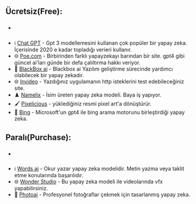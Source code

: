 
## Ücretsiz(Free):

* ### 
 - ℹ️ [Chat GPT](https://chat.openai.com/) - Gpt 3 modellemesini kullanan çok popüler bir yapay zeka. İçerisinde 2020 e kadar topladığı verieri kullanır.
 - 🌐 [Poe.com](https://poe.com/) - Birbirinden farklı yapayzekayı barından bir site. gpt4 gibi güncel ai'ları günde bir defa çalıltırma hakkı veriyor.
 - 🧭 [BlackBox ai](https://www.useblackbox.io/) - Blackbox ai Yazılım geliştirme sürecinde yardımcı olabilecek bir yapay zekadır.
 - 🌐 [Invideo](https://invideo.io/) - Yazdığınız uygulamanın http isteklerini test edebileceğiniz site. 
 - ♟️ [Namelix](https://namelix.com/) - İsim üreten yapay zeka modeli. Baya iş yapıyor.
 - 🖌️ [Pixelicious](https://www.pixelicious.xyz/) - yüklediğiniz resmi pixel art'a dönüştürür.
 - 💢 [Bing](https://www.bing.com/?/ai) - Microsoft'un gpt4 ile bing arama motorunu birleştirdiği yapay zeka.






## Paralı(Purchase):

* ### 
 - ℹ️ [Words ai](https://wordai.com/) - Okur yazar yapay zeka modelidir. Metin yazma veya taklit etme konularında başarılıdır.
 - 🌐 [Wonder Studio](https://wonderdynamics.com/) - Bu yapay zeka modeli ile videolarında vfx yapabilirsiniz.
 - 🧭 [Photoai](https://photoai.com/) - Profesyonel fotoğraflar çekmek için tasarlanmış yapay zeka. 
